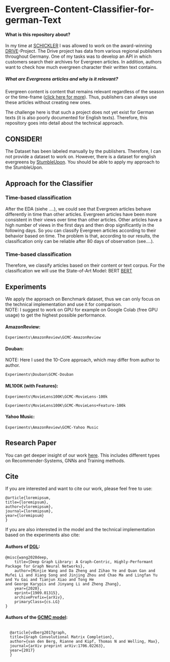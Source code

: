 # Evergreen-Content-Classifier-for-german-Text

#### What is this repository about?
In my time at <a href="https://www.schickler.de/">SCHICKLER</a> I was allowed to work on the award-winning <a href="https://www.presseportal.de/pm/8218/4932175">DRIVE</a>-Project.
The Drive project has data from various regional publishers throughout Germany. 
One of my tasks was to develop an API in which customers search their archives for Evergreen articles. In addition, authors want to check how much evergreen character their written text contains.

##### What are Evergreens articles and why is it relevant?

Evergreen content is content that remains relevant regardless of the season or the time-frame (<a href="https://www.brainlabsdigital.com/blog/what-is-evergreen-content/#:~:text=Evergreen%20content%20definition,that%20never%20lose%20their%20leaves.">click here for more</a>). Thus, publishers can always use these articles without creating new ones. 

The challenge here is that such a project does not yet exist for German texts (it is also poorly documented for English texts). 
Therefore, this repository goes into detail about the technical approach. 

## CONSIDER!
The Dataset has been labeled manually by the publishers. Therefore, I can not provide a dataset to work on. However, there is a dataset for english evergreens
by <a href="https://www.kaggle.com/c/stumbleupon">StumbleUpon</a>. You should be able to apply my approach to the StumbleUpon. 

## Approach for the Classifier

### Time-based classification
After the EDA (siehe ....), we could see that Evergreen articles behave differently in time than other articles. Evergreen articles have been more consistent in their views over time than other articles. Other articles have a high number of views in the first days and then drop significantly in the following days. So you can classify Evergreen articles according to their behavior based on time. The problem is that, according to our results, the classification only can be reliable after 80 days of observation (see....). 

### Time-based classification
Therefore, we classify articles based on their content or text corpus. For the classification we will use the State-of-Art Model: BERT <a href="https://arxiv.org/abs/1810.04805">BERT</a>

  
## Experiments
We apply the approach on Benchmark dataset, thus we can only focus on the technical implementation and use it for comparison.  <br>
NOTE: I suggest to work on GPU for example on Google Colab (free GPU usage) to get the highest possible performance.
 
#### AmazonReview:
  ```
  Experiments\AmazonReview\GCMC-AmazonReview
  ```
#### Douban:
NOTE: Here I used the 10-Core approach, which may differ from author to author. 
  ```
  Experiments\Douban\GCMC-Douban
  ```
  
#### ML100K (with Features):
  ```
  Experiments\MovieLens100K\GCMC-MovieLens-100k
  
  Experiments\MovieLens100K\GCMC-MovieLens+Feature-100k
  ```
  
#### Yahoo Music:
  ```
  Experiments\AmazonReview\GCMC-Yahoo Music
  ```
  
## Research Paper
You can get deeper insight of our work <a href="https://www.dgl.ai/">here</a>.
This includes different types on Recommender-Systems, GNNs and Training methods.

## Cite
If you are interested and want to cite our work, please feel free to use:

  ```
  @article{loremipsum,
  title={loremipsum},
  author={vloremipsum},
  journal={loremipsum},
  year={loremipsum}
  }
  ```
  
If you are also interested in the model and the technical implementation based on the experiments also cite:
  
#### Authors of <a href="https://arxiv.org/abs/1909.01315">DGL</a>: 
  ```
  @misc{wang2020deep,
      title={Deep Graph Library: A Graph-Centric, Highly-Performant Package for Graph Neural Networks}, 
      author={Minjie Wang and Da Zheng and Zihao Ye and Quan Gan and Mufei Li and Xiang Song and Jinjing Zhou and Chao Ma and Lingfan Yu and Yu Gai and Tianjun Xiao and Tong He
  and George Karypis and Jinyang Li and Zheng Zhang},
      year={2020},
      eprint={1909.01315},
      archivePrefix={arXiv},
      primaryClass={cs.LG}
  }
```
  
#### Authors of  the <a href="https://arxiv.org/abs/1706.02263">GCMC model</a>: 
``` 

  @article{vdberg2017graph,
  title={Graph Convolutional Matrix Completion},
  author={van den Berg, Rianne and Kipf, Thomas N and Welling, Max},
  journal={arXiv preprint arXiv:1706.02263},
  year={2017}
  }
```
